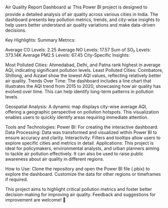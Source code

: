 Air Quality Report Dashboard 📊
This Power BI project is designed to provide a detailed analysis of air quality across various cities in India. The dashboard presents key pollution metrics, trends, and city-wise insights to help users better understand air quality variations and make data-driven decisions.

Key Highlights:
Summary Metrics:

Average CO Levels: 2.25
Average NO Levels: 17.57
Sum of SO₂ Levels: 373.14K
Average PM2.5 Levels: 67.45
City-Specific Insights:

Most Polluted Cities: Ahmedabad, Delhi, and Patna rank highest in average AQI, indicating significant pollution levels.
Least Polluted Cities: Coimbatore, Shillong, and Aizawl show the lowest AQI values, reflecting relatively better air quality.
Trends Over Time:
The dashboard includes a line chart that illustrates the AQI trend from 2015 to 2020, showcasing how air quality has evolved over time. This can help identify long-term patterns in pollution levels.

Geospatial Analysis:
A dynamic map displays city-wise average AQI, offering a geographic perspective on pollution hotspots. This visualization enables users to quickly identify areas requiring immediate attention.

Tools and Technologies:
Power BI: For creating the interactive dashboard.
Data Processing: Data was transformed and visualized within Power BI to ensure accuracy and clarity.
Interactivity: Filters and tooltips allow users to explore specific cities and metrics in detail.
Applications:
This project is ideal for policymakers, environmental analysts, and urban planners aiming to tackle air pollution effectively. It can also be used to raise public awareness about air quality in different regions.

How to Use:
Clone the repository and open the Power BI file (.pbix) to explore the dashboard. Customize the data for other regions or timeframes if required.

This project aims to highlight critical pollution metrics and foster better decision-making for improving air quality. Feedback and suggestions for improvement are welcome! 🌱
